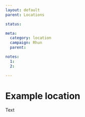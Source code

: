 ```yaml
---
layout: default
parent: Locations

status:

meta:
  category: location
  campaign: Rhun
  parent: 

notes:
  1:
  2:

---
```

# Example location

Text